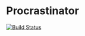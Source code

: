 # Procrastinator

[![Build Status](https://travis-ci.org/prmtl/procrastinator.svg?branch=master)](https://travis-ci.org/prmtl/procrastinator)
